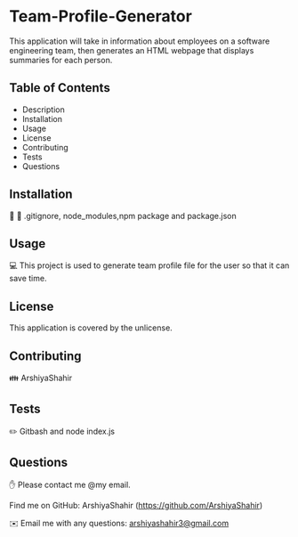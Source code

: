 # Team-Profile-Generator
 This application will take in information about employees on a software engineering team, then generates an HTML webpage that displays summaries for each person.


## Table of Contents
- Description
- Installation
- Usage
- License
- Contributing
- Tests
- Questions

## Installation
💾 💾 .gitignore, node_modules,npm package and package.json

## Usage
💻 This project is used to generate team profile file for the user so that it can save time.

## License

This application is covered by the unlicense.

## Contributing
👪 ArshiyaShahir

## Tests
✏️ Gitbash and node index.js

## Questions
✋ Please contact me @my email.

Find me on GitHub: ArshiyaShahir (https://github.com/ArshiyaShahir)

✉️ Email me with any questions: arshiyashahir3@gmail.com

    